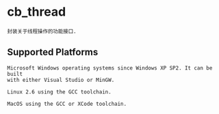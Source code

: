 # cb_thread

	封装关于线程操作的功能接口.

## Supported Platforms

	Microsoft Windows operating systems since Windows XP SP2. It can be built
	with either Visual Studio or MinGW.

	Linux 2.6 using the GCC toolchain.

	MacOS using the GCC or XCode toolchain.

